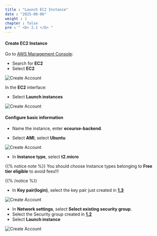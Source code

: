 ```yaml
---
title : "Launch EC2 Instance"
date : "2025-08-06"
weight : 1
chapter : false
pre : " <b> 2.1 </b> "
---
```


#### Create EC2 Instance

Go to [AWS Management Console](https://ap-southeast-1.console.aws.amazon.com/):

- Search for **EC2**
- Select **EC2**

![Create Account](/NestJS-AWS-workshop/images/2/EC.png)

In the **EC2** interface:

- Select **Launch instances**

![Create Account](/NestJS-AWS-workshop/images/2/EC1.png)

#### Configure basic information

- Name the instance, enter **ecourse-backend**.

- Select **AMI**, select **Ubuntu**

![Create Account](/NestJS-AWS-workshop/images/2/EC3.PNG)

- In **Instance type**, select **t2.micro**

{{% notice note %}}
You should choose Instance types belonging to **Free tier eligible** to avoid fees!!!

{{% /notice %}}

- In **Key pair(login)**, select the key pair just created in [**1.3**](/vi/1-create-new-aws-account/1.3-create-key-pair/)

![Create Account](/NestJS-AWS-workshop/images/2/EC4.PNG)

- In **Network settings**, select **Select existing security group**.
- Select the Security group created in [**1.2**](/vi/1-create-new-aws-account/1.2-create-security-group-for-ec2/)
- Select **Launch instance**

![Create Account](/NestJS-AWS-workshop/images/2/EC5.PNG)